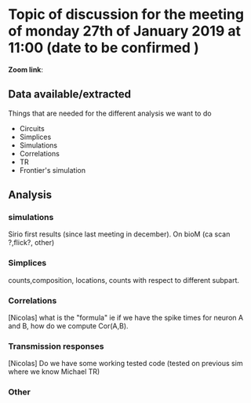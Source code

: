 # Topic of discussion for the meeting of monday 27th of January 2019 at 11:00 (date to be confirmed )

  
**Zoom link**:


## Data available/extracted
Things that are needed for the different analysis we want to do

+ Circuits
+ Simplices 
+ Simulations 
+ Correlations
+ TR 
+ Frontier's simulation

## Analysis

### simulations
Sirio first results (since last meeting in december). On bioM (ca scan ?,flick?, other)

### Simplices 
counts,composition, locations, counts with respect to different subpart.

### Correlations
[Nicolas] what is the "formula" ie if we have the spike times for neuron A and B, how do we compute Cor(A,B).

### Transmission responses
[Nicolas] Do we have some working tested code (tested on previous sim where we know Michael TR)


### Other


